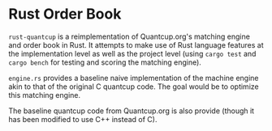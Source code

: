 # Rust Order Book

`rust-quantcup` is a reimplementation of Quantcup.org's matching engine and order book in Rust. It attempts to make use of Rust language features at the implementation level as well as the project level (using `cargo test` and `cargo bench` for testing and scoring the matching engine).

`engine.rs` provides a baseline naive implementation of the machine engine akin to that of the original C quantcup code. The goal would be to optimize this matching engine. 

The baseline quantcup code from Quantcup.org is also provide (though it has been modified to use C++ instead of C).
